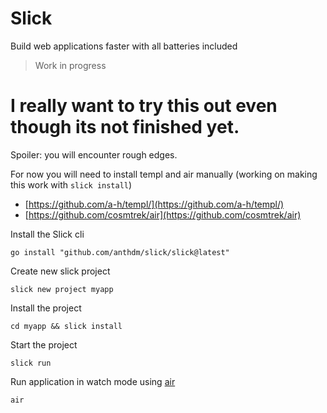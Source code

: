 # Slick
Build web applications faster with all batteries included

> Work in progress

# I really want to try this out even though its not finished yet.
Spoiler: you will encounter rough edges.

For now you will need to install templ and air manually (working on making this work with `slick install`)

- [https://github.com/a-h/templ/](https://github.com/a-h/templ/)
- [https://github.com/cosmtrek/air](https://github.com/cosmtrek/air)

Install the Slick cli
```
go install "github.com/anthdm/slick/slick@latest"
```

Create new slick project
```
slick new project myapp
```

Install the project
```
cd myapp && slick install
```

Start the project
```
slick run
```

Run application in watch mode using [air](https://github.com/cosmtrek/air)
```
air
```
